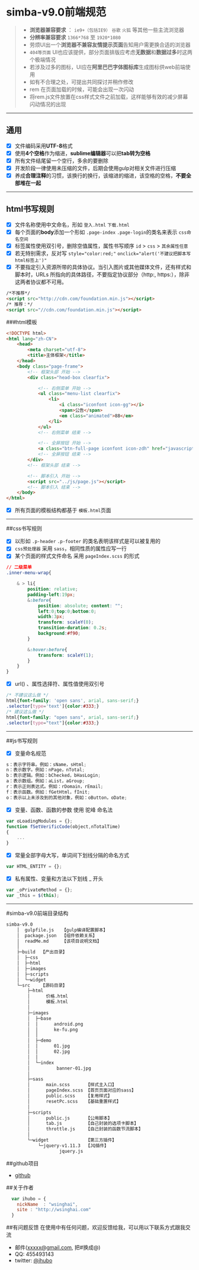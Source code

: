 # simba-v9.0前端规范

> * **浏览器兼容要求** ： `ie9+（包括IE9）` `谷歌` `火狐` 等其他一些主流浏览器
> * **分辨率兼容要求** `1366*768` 至 `1920*1080`
> * 劳烦UI出一个**浏览器不兼容友情提示页面**告知用户需更换合适的浏览器
> * `404等页面` UI也应该提供，部分页面排版应考虑**无数据**和**数据过多**时这两个极端情况
> * 若涉及过多的图标，UI应在**阿里巴巴字体图标库**生成图标供web前端使用
> * 如有不合理之处，可提出共同探讨并稍作修改
> * rem 在页面加载的时候，可能会出现一次闪动
> * 将rem.js文件放置在css样式文件之前加载，这样能够有效的减少屏幕闪动情况的出现

---

## 通用
- [x] 文件编码采用**UTF-8**格式
- [x] 使用**4个空格**作为缩进，**sublime编辑器**可以把**tab转为空格**
- [x] 所有文件结尾留一个空行，多余的要删除
- [x] 开发阶段一律使用未压缩的文件，后期会使用gulp对相关文件进行压缩
- [x] 养成**合理注释**的习惯，该换行的换行，该缩进的缩进，该空格的空格，**不要全部堆在一起**

---

## html书写规则
- [x] 文件名称使用中文命名，形如 `登入.html` `下载.html`
- [x] 每个页面的**body**添加一个形如 `.page-index` `.page-login`的类名来表示 `css命名空间`
- [x] 标签属性使用双引号，删除空值属性，属性书写顺序 `id` > `css` > `其余属性任意`
- [x] 若无特别需求，反对写 `style="color:red;"` `onclick="alert('不建议把脚本写html标签上')"`
- [x] 不要指定引入资源所带的具体协议。当引入图片或其他媒体文件，还有样式和脚本时，URLs 所指向的具体路径，不要指定协议部分（http:, https:），除非这两者协议都不可用。
```html
/*不推荐*/
<script src="http://cdn.com/foundation.min.js"></script>
/* 推荐：*/
<script src="//cdn.com/foundation.min.js"></script>
```
###html模板
```html
<!DOCTYPE html>
<html lang="zh-CN">
    <head>
        <meta charset="utf-8">
        <title>主体框架</title>
    </head>
    <body class="page-frame">
        <!-- 框架头部 开始 -->
        <div class="head-box clearfix">

            <!-- 右侧菜单 开始 -->
            <ul class="menu-list clearfix">
                <li>
                    <i class="iconfont icon-gg"></i>
                    <span>公告</span>
                    <em class="animated">88</em>
                </li>
            </ul>
            <!-- 右侧菜单 结束 -->

            <!-- 全屏按钮 开始 -->
            <a class="btn-full-page iconfont icon-zdh" href="javascript:;"></a>
            <!-- 全屏按钮 结束 -->
        </div>
        <!-- 框架头部 结束 -->

        <!-- 脚本引入 开始 -->
        <script src="../js/page.js"></script>
        <!-- 脚本引入 结束 -->
    </body>
</html>
```
- [x] 所有页面的模板结构都基于 `模板.html`页面

---

##css书写规则

- [x] 以形如 `.p-header` `.p-footer` 的类名表明该样式是可以被复用的
- [x] `css预处理器` 采用 `sass`，相同性质的属性应写一行
- [x] 某个页面的样式文件命名 采用 `pageIndex.scss` 的形式
```css
// 二级菜单
.inner-menu-wrap{

    & > li{
        position: relative;
        padding-left:19px;
        &:before{
            position: absolute; content: "";
            left:0;top:0;bottom:0;
            width:3px;
            transform: scaleY(0);
            transition-duration: 0.2s;
            background:#f90;
        }

        &:hover:before{
            transform: scaleY(1);
        }
    }
}
```

- [x] url() 、属性选择符、属性值使用双引号
```css
/* 不建议这么做 */
html{font-family: 'open sans', arial, sans-serif;}
.selector[type='text']{color:#333;}
/* 建议这么做 */
html{font-family: "open sans", arial, sans-serif;}
.selector[type="text"]{color:#333;}
```

---

##js书写规则
- [x] 变量命名规范
```js
s：表示字符串。例如：sName，sHtml;
n：表示数字。例如：nPage，nTotal;
b：表示逻辑。例如：bChecked，bHasLogin;
a：表示数组。例如：aList，aGroup;
r：表示正则表达式。例如：rDomain，rEmail;
f：表示函数。例如：fGetHtml，fInit;
o：表示以上未涉及到的其他对象，例如：oButton，oDate;
```

- [x] 变量、函数、函数的参数 使用 驼峰 命名法
```js
var oLoadingModules = {};
function fSetVerificCode(object,nTotalTime)
{
    ...
}
```

- [x] 常量全部字母大写，单词间下划线分隔的命名方式
```js
var HTML_ENTITY = {};
```

- [x] 私有属性、变量和方法以下划线 _ 开头
```js
var _oPrivateMethod = {};
var _this = $(this);
```
---

#simba-v9.0前端目录结构

```html
simba-v9.0
    │  gulpfile.js   【gulp编译配置脚本】
    │  package.json  【组件依赖关系】
    │  readMe.md     【该项目说明文档】
    │
    ├─build  【产出目录】
    │  ├─css
    │  ├─html
    │  ├─images
    │  ├─scripts
    │  └─widget
    └─src    【源码目录】
        ├─html
        │      价格.html
        │      模板.html
        │
        ├─images
        │  ├─base
        │  │      android.png
        │  │      ke-fu.png
        │  │
        │  ├─demo
        │  │      01.jpg
        │  │      02.jpg
        │  │
        │  └─index
        │          banner-01.jpg
        │
        ├─sass
        │      main.scss      【样式主入口】
        │      pageIndex.scss 【首页页面对应的sass】
        │      public.scss    【复用样式】
        │      resetPc.scss   【基础重置样式】
        │
        ├─scripts
        │      public.js      【公用脚本】
        │      tab.js         【自己封装的选项卡脚本】
        │      throttle.js    【自己封装的函数节流脚本】
        │
        └─widget              【第三方插件】
            └─jquery-v1.11.3  【JQ插件】
                    jquery.js
```

##github项目


* [github](http://mouapp.com/) 

##关于作者

```javascript
  var ihubo = {
    nickName  : "wsinghai",
    site : "http://wsinghai.com"
  }
```


##有问题反馈
在使用中有任何问题，欢迎反馈给我，可以用以下联系方式跟我交流

* 邮件(xxxxx@gmail.com, 把#换成@)
* QQ: 455493143
* twitter: [@ihubo](http://xxxxxxxx)
